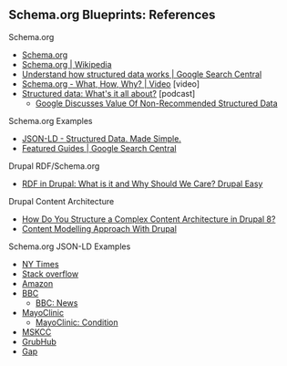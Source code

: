 Schema.org Blueprints: References
---------------------------------

Schema.org

- [Schema.org](https://schema.org)
- [Schema.org | Wikipedia](https://en.m.wikipedia.org/wiki/Schema.org)
- [Understand how structured data works | Google Search Central](https://developers.google.com/search/docs/advanced/structured-data/intro-structured-data)
- [Schema.org - What, How, Why? | Video](https://www.youtube.com/watch?v=hcahQfN5u9Y) \[video\]
- [Structured data: What's it all about?](https://search-off-the-record.libsyn.com/structured-data-whats-it-all-about) \[podcast\]
  - [Google Discusses Value Of Non-Recommended Structured Data](https://www.searchenginejournal.com/non-recommended-structured-data/445107/)

Schema.org Examples

- [JSON-LD - Structured Data. Made Simple.](https://jsonld.com/)
- [Featured Guides | Google Search Central](https://developers.google.com/search/docs/advanced/structured-data/intro-structured-data)

Drupal RDF/Schema.org

- [RDF in Drupal: What is it and Why Should We Care? Drupal Easy](https://www.drupaleasy.com/blogs/ultimike/2009/06/rdf-drupal-what-it-and-why-should-we-care)

Drupal Content Architecture

- [How Do You Structure a Complex Content Architecture in Drupal 8?](https://medium.com/@OPTASY.com/how-do-you-structure-a-complex-content-architecture-in-drupal-8-4f8a1362a357)
- [Content Modelling Approach With Drupal](https://www.srijan.net/resources/blog/content-modelling-approach-with-drupal)

Schema.org JSON-LD Examples

- [NY Times](https://validator.schema.org/#url=nytimes.com)
- [Stack overflow](https://validator.schema.org/#url=https%3A%2F%2Fstackoverflow.com%2Fquestions%2F28687653%2Fschema-org-json-ld-where-to-place)
- [Amazon](https://validator.schema.org/#url=https%3A%2F%2Fwww.amazon.com%2FThe-Boys-Season-3%2Fdp%2FB09WV8HF7Q)
- [BBC](https://validator.schema.org/#url=bbc.co.uk)
  - [BBC: News](https://validator.schema.org/#url=https%3A%2F%2Fwww.bbc.com%2Fnews%2Fuk-61626176)
- [MayoClinic](https://validator.schema.org/#url=https%3A%2F%2Fwww.mayoclinic.org%2F)
  - [MayoClinic: Condition](https://validator.schema.org/#url=https%3A%2F%2Fwww.mayoclinic.org%2Fdiseases-conditions%2Facne%2Fdiagnosis-treatment%2Fdrc-20368048)
- [MSKCC](https://validator.schema.org/#url=mskcc.org)
- [GrubHub](https://validator.schema.org/#url=https%3A%2F%2Fwww.grubhub.com%2Frestaurant%2Fred-hot-ii-349-7th-ave-brooklyn%2F347523)
- [Gap](https://validator.schema.org/#url=https%3A%2F%2Fwww.gap.com%2Fbrowse%2Fproduct.do%3Fpid%3D406387012) 
